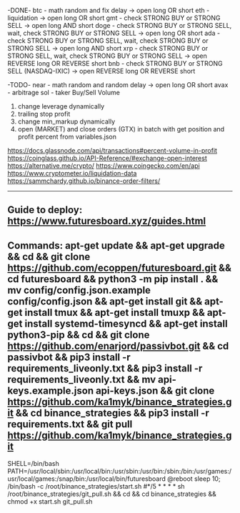 -DONE-
btc - 	math random and fix delay 											   -> open long OR short
eth - 	liquidation 														   -> open long OR short
gmt - 	check STRONG BUY or STRONG SELL 									   -> open long AND short
doge - 	check STRONG BUY or STRONG SELL, wait, check STRONG BUY or STRONG SELL -> open long OR short
ada - 	check STRONG BUY or STRONG SELL, wait, check STRONG BUY or STRONG SELL -> open long AND short
xrp - 	check STRONG BUY or STRONG SELL, wait, check STRONG BUY or STRONG SELL -> open REVERSE long OR REVERSE short
bnb - 	check STRONG BUY or STRONG SELL (NASDAQ-IXIC)						   -> open REVERSE long OR REVERSE short

-TODO-
near - 	math random and random delay										   -> open long OR short
avax -  arbitrage 
sol -   taker Buy/Sell Volume
1) change leverage dynamically 
2) trailing stop profit
3) change min_markup dynamically
4) open (MARKET) and close orders (GTX) in batch with get position and profit percent from variables.json

https://docs.glassnode.com/api/transactions#percent-volume-in-profit
https://coinglass.github.io/API-Reference/#exchange-open-interest
https://alternative.me/crypto/
https://www.coingecko.com/en/api
https://www.cryptometer.io/liquidation-data
https://sammchardy.github.io/binance-order-filters/

-------
Guide to deploy:
https://www.futuresboard.xyz/guides.html
--------
Commands:
apt-get update && 
apt-get upgrade && 
cd && 
git clone https://github.com/ecoppen/futuresboard.git && 
cd futuresboard && 
python3 -m pip install . && 
mv config/config.json.example config/config.json && 
apt-get install git && 
apt-get install tmux && 
apt-get install tmuxp && 
apt-get install systemd-timesyncd && 
apt-get install python3-pip && 
cd && 
git clone https://github.com/enarjord/passivbot.git && 
cd passivbot && pip3 install -r requirements_liveonly.txt && 
pip3 install -r requirements_liveonly.txt &&
mv api-keys.example.json api-keys.json &&
git clone https://github.com/ka1myk/binance_strategies.git &&
cd binance_strategies && pip3 install -r requirements.txt &&
git pull https://github.com/ka1myk/binance_strategies.git
--------
SHELL=/bin/bash
PATH=/usr/local/sbin:/usr/local/bin:/usr/sbin:/usr/bin:/sbin:/bin:/usr/games:/usr/local/games:/snap/bin:/usr/local/bin/futuresboard
@reboot sleep 10; /bin/bash -c /root/binance_strategies/start.sh
#*/5 * * * * sh /root/binance_strategies/git_pull.sh && cd && cd binance_strategies && chmod +x start.sh git_pull.sh